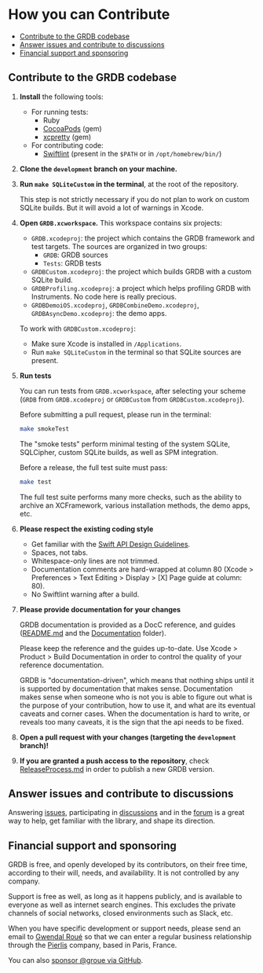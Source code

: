 How you can Contribute
======================

- [Contribute to the GRDB codebase]
- [Answer issues and contribute to discussions]
- [Financial support and sponsoring]

## Contribute to the GRDB codebase

1. **Install** the following tools:

    - For running tests:
        - Ruby
        - [CocoaPods](https://cocoapods.org) (gem)
        - [xcpretty](https://github.com/xcpretty/xcpretty) (gem)
    - For contributing code:
        - [Swiftlint](https://github.com/realm/SwiftLint) (present in the `$PATH` or in `/opt/homebrew/bin/`)

2. **Clone the `development` branch on your machine.**

3. **Run `make SQLiteCustom` in the terminal**, at the root of the repository.
    
    This step is not strictly necessary if you do not plan to work on custom SQLite builds. But it will avoid a lot of warnings in Xcode.

4. **Open `GRDB.xcworkspace`.** This workspace contains six projects:
    
    - `GRDB.xcodeproj`: the project which contains the GRDB framework and test targets. The sources are organized in two groups:
        - `GRDB`: GRDB sources
        - `Tests`: GRDB tests
    - `GRDBCustom.xcodeproj`: the project which builds GRDB with a custom SQLite build.
    - `GRDBProfiling.xcodeproj`: a project which helps profiling GRDB with Instruments. No code here is really precious.
    - `GRDBDemoiOS.xcodeproj`, `GRDBCombineDemo.xcodeproj`, `GRDBAsyncDemo.xcodeproj`: the demo apps.
    
    To work with `GRDBCustom.xcodeproj`:
    
    - Make sure Xcode is installed in `/Applications`.
    - Run `make SQLiteCustom` in the terminal so that SQLite sources are present.

5. **Run tests**
    
    You can run tests from `GRDB.xcworkspace`, after selecting your scheme (`GRDB` from `GRDB.xcodeproj` or `GRDBCustom` from `GRDBCustom.xcodeproj`).
    
    Before submitting a pull request, please run in the terminal:
    
    ```sh
    make smokeTest
    ```
    
    The "smoke tests" perform minimal testing of the system SQLite, SQLCipher, custom SQLite builds, as well as SPM integration.
    
    Before a release, the full test suite must pass:
    
    ```sh
    make test
    ```
    
    The full test suite performs many more checks, such as the ability to archive an XCFramework, various installation methods, the demo apps, etc.
    
6. **Please respect the existing coding style**
    
    - Get familiar with the [Swift API Design Guidelines](https://www.swift.org/documentation/api-design-guidelines/).
    - Spaces, not tabs.
    - Whitespace-only lines are not trimmed.
    - Documentation comments are hard-wrapped at column 80 (Xcode > Preferences > Text Editing > Display > [X] Page guide at column: 80).
    - No Swiftlint warning after a build.


7. **Please provide documentation for your changes**

    GRDB documentation is provided as a DocC reference, and guides ([README.md](README.md) and the [Documentation](Documentation) folder).
    
    Please keep the reference and the guides up-to-date. Use Xcode > Product > Build Documentation in order to control the quality of your reference documentation.
    
    GRDB is "documentation-driven", which means that nothing ships until it is supported by documentation that makes sense. Documentation makes sense when someone who is not you is able to figure out what is the purpose of your contribution, how to use it, and what are its eventual caveats and corner cases. When the documentation is hard to write, or reveals too many caveats, it is the sign that the api needs to be fixed.
    
8. **Open a pull request with your changes (targeting the `development` branch)!**

9. **If you are granted a push access to the repository**, check [ReleaseProcess.md](Documentation/ReleaseProcess.md) in order to publish a new GRDB version.


## Answer issues and contribute to discussions

Answering [issues](https://github.com/groue/GRDB.swift/issues), participating in [discussions](https://github.com/groue/GRDB.swift/discussions) and in the [forum](https://forums.swift.org/c/related-projects/grdb/36) is a great way to help, get familiar with the library, and shape its direction.


## Financial support and sponsoring

GRDB is free, and openly developed by its contributors, on their free time, according to their will, needs, and availability. It is not controlled by any company.

Support is free as well, as long as it happens publicly, and is available to everyone as well as internet search engines. This excludes the private channels of social networks, closed environments such as Slack, etc.

When you have specific development or support needs, please send an email to [Gwendal Roué](mailto:gr@pierlis.com) so that we can enter a regular business relationship through the [Pierlis](http://pierlis.com/) company, based in Paris, France.

You can also [sponsor @groue via GitHub](https://github.com/sponsors/groue).


[Contribute to the GRDB codebase]: #contribute-to-the-grdb-codebase
[Answer issues and contribute to discussions]: #answer-issues-and-contribute-to-discussions
[Financial support and sponsoring]: #financial-support-and-sponsoring
